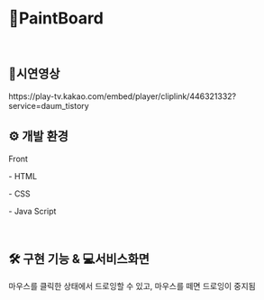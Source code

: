 <h1>🎨PaintBoard</h1>

<br>
<h2><b> 🎥시연영상 </b></h2>
https://play-tv.kakao.com/embed/player/cliplink/446321332?service=daum_tistory

<br>
<h2 ><b> ⚙️ 개발 환경 </b></h2>
<p data-ke-size="size16"> Front</p>
<p data-ke-size="size16"> - HTML</p>
<p data-ke-size="size16"> - CSS</p>
<p data-ke-size="size16"> - Java Script </p>

<br>
<h2><b> 🛠️ 구현 기능 & 💻서비스화면 </b></h2>
<p data-ke-size="size16">마우스를 클릭한 상태에서 드로잉할 수 있고, 마우스를 떼면 드로잉이 중지됨</p>
